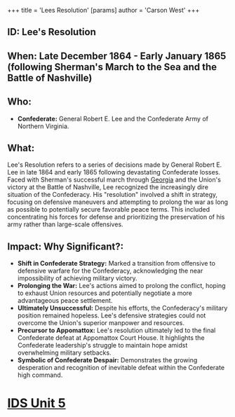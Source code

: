 +++
 title = 'Lees Resolution'
[params]
	author = 'Carson West'
+++
## ID: Lee's Resolution

## When:  Late December 1864 - Early January 1865 (following Sherman's March to the Sea and the Battle of Nashville)

## Who:
* **Confederate:** General Robert E. Lee and the Confederate Army of Northern Virginia.  

## What: 
Lee's Resolution refers to a series of decisions made by General Robert E. Lee in late 1864 and early 1865 following devastating Confederate losses.  Faced with Sherman's successful march through [Georgia](./../georgia/) and the Union's victory at the Battle of Nashville, Lee recognized the increasingly dire situation of the Confederacy.  His "resolution" involved a shift in strategy, focusing on defensive maneuvers and attempting to prolong the war as long as possible to potentially secure favorable peace terms. This included concentrating his forces for defense and prioritizing the preservation of his army rather than large-scale offensives.

## Impact: Why Significant?:
* **Shift in Confederate Strategy:**  Marked a transition from offensive to defensive warfare for the Confederacy, acknowledging the near impossibility of achieving military victory.
* **Prolonging the War:** Lee's actions aimed to prolong the conflict, hoping to exhaust Union resources and potentially negotiate a more advantageous peace settlement.
* **Ultimately Unsuccessful:** Despite his efforts, the Confederacy's military position remained hopeless. Lee's defensive strategies could not overcome the Union's superior manpower and resources.
* **Precursor to Appomattox:** Lee's resolution ultimately led to the final Confederate defeat at Appomattox Court House. It highlights the Confederate leadership's struggle to maintain hope amidst overwhelming military setbacks.
* **Symbolic of Confederate Despair:**  Demonstrates the growing desperation and recognition of inevitable defeat within the Confederate high command.


# [IDS Unit 5](./../ids-unit-5/)
